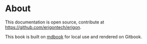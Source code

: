 # About

This documentation is open source, contribute at <https://github.com/erigontech/erigon>.

This book is built on [mdbook](https://rust-lang.github.io/mdBook/) for local use and rendered on Gitbook.

